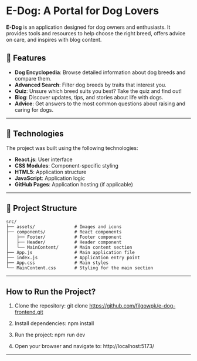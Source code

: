 # E-Dog: A Portal for Dog Lovers

**E-Dog** is an application designed for dog owners and enthusiasts. It provides tools and resources to help choose the right breed, offers advice on care, and inspires with blog content.

## 🐾 Features

- **Dog Encyclopedia**: Browse detailed information about dog breeds and compare them.
- **Advanced Search**: Filter dog breeds by traits that interest you.
- **Quiz**: Unsure which breed suits you best? Take the quiz and find out!
- **Blog**: Discover updates, tips, and stories about life with dogs.
- **Advice**: Get answers to the most common questions about raising and caring for dogs.

---

## 🔧 Technologies

The project was built using the following technologies:

- **React.js**: User interface
- **CSS Modules**: Component-specific styling
- **HTML5**: Application structure
- **JavaScript**: Application logic
- **GitHub Pages**: Application hosting (if applicable)

---

## 📂 Project Structure

```plaintext
src/
├── assets/               # Images and icons
├── components/           # React components
│   ├── Footer/           # Footer component
│   ├── Header/           # Header component
│   └── MainContent/      # Main content section
├── App.js                # Main application file
├── index.js              # Application entry point
├── App.css               # Main styles
└── MainContent.css       # Styling for the main section
```

---

## How to Run the Project?

1. Clone the repository:
    git clone https://github.com/filgowpk/e-dog-frontend.git

2. Install dependencies:
    npm install

3. Run the project:
    npm run dev

4. Open your browser and navigate to:
    http://localhost:5173/

---

